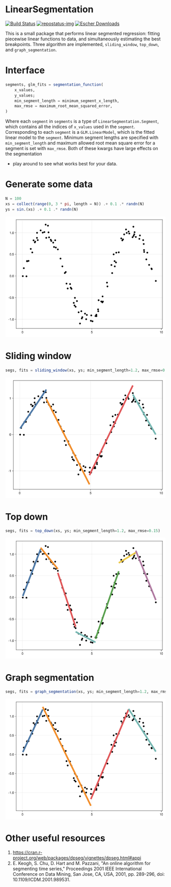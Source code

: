 # LinearSegmentation

[repostatus-url]: https://www.repostatus.org/#active
[repostatus-img]: https://www.repostatus.org/badges/latest/active.svg

[![Build Status](https://github.com/stelmo/LinearSegmentation.jl/actions/workflows/CI.yml/badge.svg?branch=master)](https://github.com/stelmo/LinearSegmentation.jl/actions/workflows/CI.yml?query=branch%3Amaster) [![repostatus-img]][repostatus-url] [![Escher Downloads](https://shields.io/endpoint?url=https://pkgs.genieframework.com/api/v1/badge/LinearSegmentation)](https://pkgs.genieframework.com?packages=LinearSegmentation)

This is a small package that performs linear segmented regression: fitting
piecewise linear functions to data, and simultaneously estimating the best
breakpoints. Three algorithm are implemented, `sliding_window`, `top_down`, and
`graph_segmentation`.

# Interface
```julia
segments, glm_fits = segmentation_function(
    x_values, 
    y_values; 
    min_segment_length = minimum_segment_x_length, 
    max_rmse = maximum_root_mean_squared_error,
)
```
Where each `segment` in `segments` is a type of `LinearSegmentation.Segment`,
which contains all the indices of `x_values` used in the `segment`.
Corresponding to each `segment` is a `GLM.LinearModel`, which is the fitted
linear model to the `segment`. Minimum segment lengths are specified with
`min_segment_length` and maximum allowed root mean square error for a segment is
set with `max_rmse`. Both of these kwargs have large effects on the segmentation
- play around to see what works best for your data.

# Generate some data
```julia
N = 100
xs = collect(range(0, 3 * pi, length = N)) .+ 0.1 .* randn(N)
ys = sin.(xs) .+ 0.1 .* randn(N)
```
![Raw data to be segmented](imgs/data.png)

# Sliding window
```julia
segs, fits = sliding_window(xs, ys; min_segment_length=1.2, max_rmse=0.15)
```
![Sliding window segmentation](imgs/sliding_window.png)

# Top down
```julia
segs, fits = top_down(xs, ys; min_segment_length=1.2, max_rmse=0.15)
```
![Top down segmentation](imgs/top_down.png)

# Graph segmentation
```julia
segs, fits = graph_segmentation(xs, ys; min_segment_length=1.2, max_rmse=0.15)
```
![Graph segmentation](imgs/graph_segmentation.png)

# Other useful resources
1. https://cran.r-project.org/web/packages/dpseg/vignettes/dpseg.html#appi
2. E. Keogh, S. Chu, D. Hart and M. Pazzani, "An online algorithm for segmenting
   time series," Proceedings 2001 IEEE International Conference on Data Mining,
   San Jose, CA, USA, 2001, pp. 289-296, doi: 10.1109/ICDM.2001.989531.